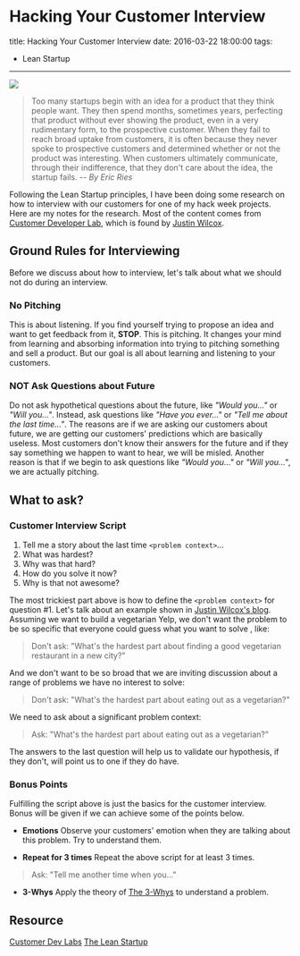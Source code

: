 # Hacking Your Customer Interview

title: Hacking Your Customer Interview
date: 2016-03-22 18:00:00
tags:
- Lean Startup

---

<img src="http://i.imgur.com/i5nlFQR.png" style="max-height: 250px;"/>

>Too many startups begin with an idea for a product that they think people want. They then spend months, sometimes years, perfecting that product without ever showing the product, even in a very rudimentary form, to the prospective customer. When they fail to reach broad uptake from customers, it is often because they never spoke to prospective customers and determined whether or not the product was interesting. When customers ultimately communicate, through their indifference, that they don't care about the idea, the startup fails. *-- By Eric Ries*

<!--more-->

Following the Lean Startup principles, I have been doing some research on how to interview with our customers for one of my hack week projects. Here are my notes for the research. Most of the content comes from [Customer Developer Lab](http://customerdevlabs.com/), which is found by [Justin Wilcox](https://www.linkedin.com/in/justinwilcox).

## Ground Rules for Interviewing
Before we discuss about how to interview, let's talk about what we should not do during an interview.
###  No Pitching
This is about listening. If you find yourself trying to propose an idea and want to get feedback from it, **STOP**. This is pitching. It changes your mind from learning and absorbing information into trying to pitching something and sell a product. But our goal is all about learning and listening to your customers.

### NOT Ask Questions about Future
Do not ask hypothetical questions about the future, like *"Would you..."* or *"Will you..."*. Instead, ask questions like *"Have you ever..."* or *"Tell me about the last time..."*. The reasons are if we are asking our customers about future, we are getting our customers' predictions which are basically useless. Most customers don't know their answers for the future and if they say something we happen to want to hear, we will be misled. Another reason is that if we begin to ask questions like *"Would you..."* or *"Will you..."*, we are actually pitching.

## What to ask?

### Customer Interview Script
1. Tell me a story about the last time `<problem context>`...
2. What was hardest?
3. Why was that hard?
4. How do you solve it now?
5. Why is that not awesome?

The most trickiest part above is how to define the `<problem context>` for question #1. Let's talk about an example shown in [Justin Wilcox's blog](http://customerdevlabs.com/). Assuming we want to build a vegetarian Yelp,  we don't want the problem to be so specific that everyone could guess what you want to solve , like:
> Don't ask: "What's the hardest part about finding a good vegetarian restaurant in a new city?"

And we don't want to be so broad that we are inviting discussion about a range of problems we have no interest to solve:
> Don't ask: "What's the hardest part about eating out as a vegetarian?"

We need to ask about a significant problem context:
> Ask: "What's the hardest part about eating out as a vegetarian?"

The answers to the last question will help us to validate our hypothesis, if they don't, will point us to one if they do have.

### Bonus Points
Fulfilling the script above is just the basics for the customer interview. Bonus will be given if we can achieve some of the points below.

- **Emotions**
Observe your customers' emotion when they are talking about this problem. Try to understand them.

- **Repeat for 3 times**
Repeat the above script for at least 3 times.
>Ask: "Tell me another time when you..."

- **3-Whys**
Apply the theory of [The 3-Whys](http://www.inc.com/jason-surfrapp/the-theory-of-the-3-whys.html) to understand a problem.

## Resource
[Customer Dev Labs](http://customerdevlabs.com/)
[The Lean Startup](http://theleanstartup.com/)
